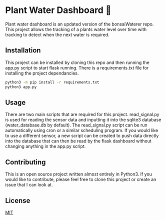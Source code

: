# Plant Water Dashboard :seedling:

Plant water dashboard is an updated version of the bonsaiWaterer repo. This project allows the tracking of a plants water level over time with tracking to detect when the next water is required.

## Installation

This project can be installed by cloning this repo and then running the app.py script to start flask running. There is a requirements.txt file for installing the project dependancies.

```bash
python3 -m pip install -r requirements.txt
python3 app.py
```

## Usage

There are two main scripts that are required for this project. read_signal.py is used for reading the sensor data and inputting it into the sqlite3 database (water_database.db by default). The read_signal.py script can be run automatically using cron or a similar scheduling program. If you would like to use a different sensor, a new script can be created to push data directly into the database that can then be read by the flask dashboard without changing anything in the app.py script.

## Contributing
This is an open source project written almost entirely in Python3. If you would like to contribute, please feel free to clone this project or create an issue that I can look at.

## License
[MIT](https://choosealicense.com/licenses/mit/)
